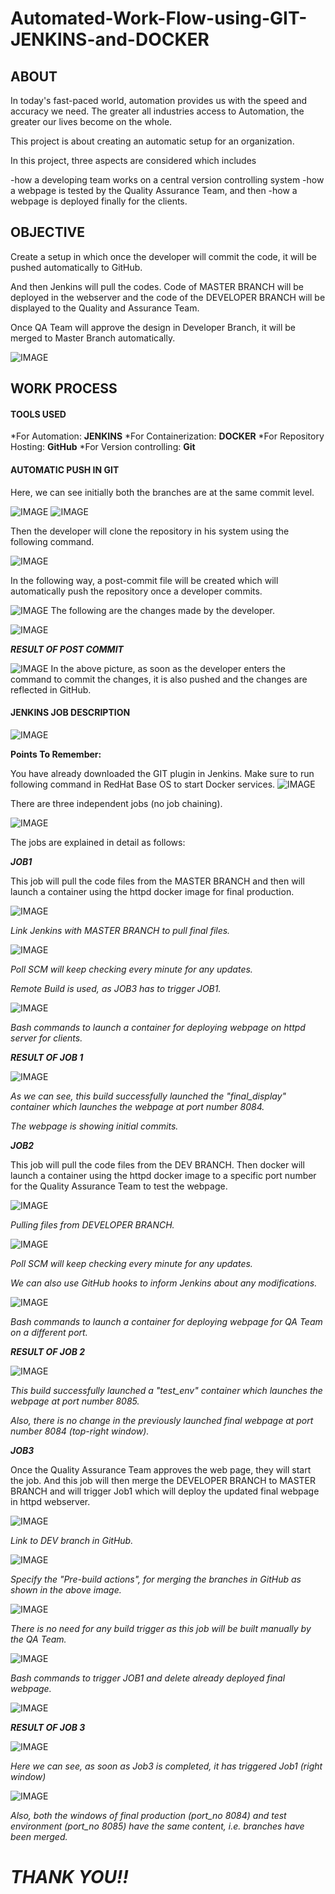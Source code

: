 # Automated-Work-Flow-using-GIT-JENKINS-and-DOCKER

## ABOUT
In today's fast-paced world, automation provides us with the speed and accuracy we need. The greater all industries access to Automation, the greater our lives become on the whole.

This project is about creating an automatic setup for an organization.

In this project, three aspects are considered which includes

-how a developing team works on a central version controlling system
-how a webpage is tested by the Quality Assurance Team, and then
-how a webpage is deployed finally for the clients.




## OBJECTIVE
Create a setup in which once the developer will commit the code, it will be pushed automatically to GitHub.

And then Jenkins will pull the codes. Code of MASTER BRANCH will be deployed in the webserver and the code of the DEVELOPER BRANCH will be displayed to the Quality and Assurance Team.

Once QA Team will approve the design in Developer Branch, it will be merged to Master Branch automatically.


![IMAGE](https://github.com/funkyymonkey/Automated-Work-Flow-using-GIT-JENKINS-and-DOCKER/blob/master/task%20snaps/flowchart%20(1).jpg)



## WORK PROCESS


#### TOOLS USED

*For Automation: **JENKINS**
*For Containerization: **DOCKER**
*For Repository Hosting: **GitHub**
*For Version controlling: **Git**



#### AUTOMATIC PUSH IN GIT

Here, we can see initially both the branches are at the same commit level.

![IMAGE](https://github.com/funkyymonkey/Automated-Work-Flow-using-GIT-JENKINS-and-DOCKER/blob/master/task%20snaps/initial%20(1).PNG)
![IMAGE](https://github.com/funkyymonkey/Automated-Work-Flow-using-GIT-JENKINS-and-DOCKER/blob/master/task%20snaps/initial%20(2).PNG)

Then the developer will clone the repository in his system using the following command.

![IMAGE](https://github.com/funkyymonkey/Automated-Work-Flow-using-GIT-JENKINS-and-DOCKER/blob/master/task%20snaps/git%20(1).PNG)

In the following way, a post-commit file will be created which will automatically push the repository once a developer commits.

![IMAGE](https://github.com/funkyymonkey/Automated-Work-Flow-using-GIT-JENKINS-and-DOCKER/blob/master/task%20snaps/git%20(2).PNG)
The following are the changes made by the developer.

![IMAGE](https://github.com/funkyymonkey/Automated-Work-Flow-using-GIT-JENKINS-and-DOCKER/blob/master/task%20snaps/git%20(3).PNG)

_**RESULT OF POST COMMIT**_

![IMAGE](https://github.com/funkyymonkey/Automated-Work-Flow-using-GIT-JENKINS-and-DOCKER/blob/master/task%20snaps/git%20output.PNG)
In the above picture, as soon as the developer enters the command to commit the changes, it is also pushed and the changes are reflected in GitHub.


#### JENKINS JOB DESCRIPTION
![IMAGE](https://github.com/funkyymonkey/Automated-Work-Flow-using-GIT-JENKINS-and-DOCKER/blob/master/task%20snaps/flowchart%20(2).jpg)


**Points To Remember:**

You have already downloaded the GIT plugin in Jenkins.
Make sure to run following command in RedHat Base OS to start Docker services.
![IMAGE](https://github.com/funkyymonkey/Automated-Work-Flow-using-GIT-JENKINS-and-DOCKER/blob/master/task%20snaps/extra%20(2).PNG)


There are three independent jobs (no job chaining).

![IMAGE](https://github.com/funkyymonkey/Automated-Work-Flow-using-GIT-JENKINS-and-DOCKER/blob/master/task%20snaps/extra%20(1).PNG)


The jobs are explained in detail as follows:


_**JOB1**_


This job will pull the code files from the MASTER BRANCH and then will launch a container using the httpd docker image for final production.

![IMAGE](https://github.com/funkyymonkey/Automated-Work-Flow-using-GIT-JENKINS-and-DOCKER/blob/master/task%20snaps/job1%20(1).PNG)

_Link Jenkins with MASTER BRANCH to pull final files._

![IMAGE](https://github.com/funkyymonkey/Automated-Work-Flow-using-GIT-JENKINS-and-DOCKER/blob/master/task%20snaps/job1%20(2).PNG)

_Poll SCM will keep checking every minute for any updates._

_Remote Build is used, as JOB3 has to trigger JOB1._

![IMAGE](https://github.com/funkyymonkey/Automated-Work-Flow-using-GIT-JENKINS-and-DOCKER/blob/master/task%20snaps/job1%20(3).PNG)

_Bash commands to launch a container for deploying webpage on httpd server for clients._


_**RESULT OF JOB 1**_


![IMAGE](https://github.com/funkyymonkey/Automated-Work-Flow-using-GIT-JENKINS-and-DOCKER/blob/master/task%20snaps/job1%20output.PNG)

_As we can see, this build successfully launched the "final_display" container which launches the webpage at port number 8084._

_The webpage is showing initial commits._


_**JOB2**_


This job will pull the code files from the DEV BRANCH. Then docker will launch a container using the httpd docker image to a specific port number for the Quality Assurance Team to test the webpage.

![IMAGE](https://github.com/funkyymonkey/Automated-Work-Flow-using-GIT-JENKINS-and-DOCKER/blob/master/task%20snaps/job2%20(1).PNG)

_Pulling files from DEVELOPER BRANCH._

![IMAGE](https://github.com/funkyymonkey/Automated-Work-Flow-using-GIT-JENKINS-and-DOCKER/blob/master/task%20snaps/job2%20(2).PNG)

_Poll SCM will keep checking every minute for any updates._

_We can also use GitHub hooks to inform Jenkins about any modifications._

![IMAGE](https://github.com/funkyymonkey/Automated-Work-Flow-using-GIT-JENKINS-and-DOCKER/blob/master/task%20snaps/job2%20(3).PNG)

_Bash commands to launch a container for deploying webpage for QA Team on a different port._


_**RESULT OF JOB 2**_


![IMAGE](https://github.com/funkyymonkey/Automated-Work-Flow-using-GIT-JENKINS-and-DOCKER/blob/master/task%20snaps/job2%20output.PNG)

_This build successfully launched a "test_env" container which launches the webpage at port number 8085._

_Also, there is no change in the previously launched final webpage at port number 8084 (top-right window)._


_**JOB3**_


Once the Quality Assurance Team approves the web page, they will start the job. And this job will then merge the DEVELOPER BRANCH to MASTER BRANCH and will trigger Job1 which will deploy the updated final webpage in httpd webserver.

![IMAGE](https://github.com/funkyymonkey/Automated-Work-Flow-using-GIT-JENKINS-and-DOCKER/blob/master/task%20snaps/job3%20(1).PNG)

_Link to DEV branch in GitHub._

![IMAGE](https://github.com/funkyymonkey/Automated-Work-Flow-using-GIT-JENKINS-and-DOCKER/blob/master/task%20snaps/job3%20(2).PNG)

_Specify the "Pre-build actions", for merging the branches in GitHub as shown in the above image._

![IMAGE](https://github.com/funkyymonkey/Automated-Work-Flow-using-GIT-JENKINS-and-DOCKER/blob/master/task%20snaps/job3%20(3).PNG)

_There is no need for any build trigger as this job will be built manually by the QA Team._

![IMAGE](https://github.com/funkyymonkey/Automated-Work-Flow-using-GIT-JENKINS-and-DOCKER/blob/master/task%20snaps/job3%20(4).PNG)

_Bash commands to trigger JOB1 and delete already deployed final webpage._

![IMAGE](https://github.com/funkyymonkey/Automated-Work-Flow-using-GIT-JENKINS-and-DOCKER/blob/master/task%20snaps/job3%20(5).PNG)


_**RESULT OF JOB 3**_


![IMAGE](https://github.com/funkyymonkey/Automated-Work-Flow-using-GIT-JENKINS-and-DOCKER/blob/master/task%20snaps/job3%20output%20(1).PNG)

_Here we can see, as soon as Job3 is completed, it has triggered Job1 (right window)_

![IMAGE](https://github.com/funkyymonkey/Automated-Work-Flow-using-GIT-JENKINS-and-DOCKER/blob/master/task%20snaps/job3%20output%20(2).PNG)

_Also, both the windows of final production (port_no 8084) and test environment (port_no 8085) have the same content, i.e. branches have been merged._

# _THANK YOU!!_
